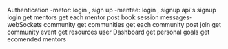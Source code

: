 Authentication
-metor: login , sign up 
-mentee: login , signup
api's
    signup 
    login
    get mentors
    get each mentor
    post book session 
messages- webSockets
community
    get communities
    get each community
    post join
    get community event
    get resources
user Dashboard
    get personal goals
    get ecomended mentors

